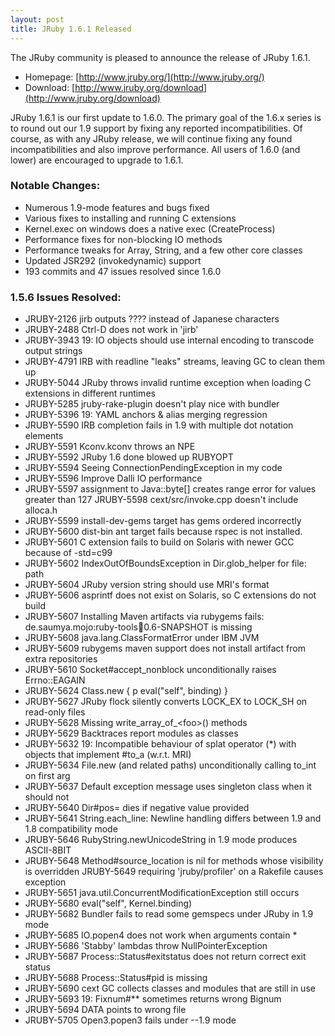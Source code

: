 ```yaml
---
layout: post
title: JRuby 1.6.1 Released
---
```

The JRuby community is pleased to announce the release of JRuby 1.6.1.

- Homepage: [http://www.jruby.org/](http://www.jruby.org/)
- Download: [http://www.jruby.org/download](http://www.jruby.org/download)

JRuby 1.6.1 is our first update to 1.6.0.  The primary goal of the 1.6.x 
series is to round out our 1.9 support by fixing any reported 
incompatibilities.  Of course, as with any JRuby release, we will continue
fixing any found incompatibilities and also improve performance. All users 
of 1.6.0 (and lower) are encouraged to upgrade to 1.6.1.

### Notable Changes:

- Numerous 1.9-mode features and bugs fixed
- Various fixes to installing and running C extensions
- Kernel.exec on windows does a native exec (CreateProcess)
- Performance fixes for non-blocking IO methods
- Performance tweaks for Array, String, and a few other core classes
- Updated JSR292 (invokedynamic) support
- 193 commits and 47 issues resolved since 1.6.0

### 1.5.6 Issues Resolved:
- JRUBY-2126 jirb outputs ???? instead of Japanese characters
- JRUBY-2488 Ctrl-D does not work in 'jirb'
- JRUBY-3943 19: IO objects should use internal encoding to transcode output strings
- JRUBY-4791 IRB with readline "leaks" streams, leaving GC to clean them up
- JRUBY-5044 JRuby throws invalid runtime exception when loading C extensions in different runtimes
- JRUBY-5285 jruby-rake-plugin doesn't play nice with bundler
- JRUBY-5396 19: YAML anchors & alias merging regression
- JRUBY-5590 IRB completion fails in 1.9 with multiple dot notation elements
- JRUBY-5591 Kconv.kconv throws an NPE
- JRUBY-5592 JRuby 1.6 done blowed up RUBYOPT
- JRUBY-5594 Seeing ConnectionPendingException in my code
- JRUBY-5596 Improve Dalli IO performance
- JRUBY-5597 assignment to Java::byte\[\] creates range error for values greater than 127
JRUBY-5598 cext/src/invoke.cpp doesn't include alloca.h
- JRUBY-5599 install-dev-gems target has gems ordered incorrectly
- JRUBY-5600 dist-bin ant target fails because rspec is not installed.
- JRUBY-5601 C extension fails to build on Solaris with newer GCC because of -std=c99
- JRUBY-5602 IndexOutOfBoundsException in Dir.glob_helper for file: path
- JRUBY-5604 JRuby version string should use MRI's format
- JRUBY-5606 asprintf does not exist on Solaris, so C extensions do not build
- JRUBY-5607 Installing Maven artifacts via rubygems fails: de.saumya.mojo:ruby-tools:jar:0.6-SNAPSHOT is missing
- JRUBY-5608 java.lang.ClassFormatError under IBM JVM
- JRUBY-5609 rubygems maven support does not install artifact from extra repositories
- JRUBY-5610 Socket#accept_nonblock unconditionally raises Errno::EAGAIN
- JRUBY-5624 Class.new { p eval("self", binding) }
- JRUBY-5627 JRuby flock silently converts LOCK_EX to LOCK_SH on read-only files
- JRUBY-5628 Missing write_array_of_&lt;foo&gt;() methods
- JRUBY-5629 Backtraces report modules as classes
- JRUBY-5632 19: Incompatible behaviour of splat operator (\*) with objects that implement #to_a (w.r.t. MRI)
- JRUBY-5634 File.new (and related paths) unconditionally calling to_int on first arg
- JRUBY-5637 Default exception message uses singleton class when it should not
- JRUBY-5640 Dir#pos= dies if negative value provided
- JRUBY-5641 String.each_line: Newline handling differs between 1.9 and 1.8 compatibility mode
- JRUBY-5646 RubyString.newUnicodeString in 1.9 mode produces ASCII-8BIT
- JRUBY-5648 Method#source_location is nil for methods whose visibility is overridden
JRUBY-5649 requiring 'jruby/profiler' on a Rakefile causes exception
- JRUBY-5651 java.util.ConcurrentModificationException still occurs
- JRUBY-5680 eval("self", Kernel.binding)
- JRUBY-5682 Bundler fails to read some gemspecs under JRuby in 1.9 mode
- JRUBY-5685 IO.popen4 does not work when arguments contain \* 
- JRUBY-5686 'Stabby' lambdas throw NullPointerException
- JRUBY-5687 Process::Status#exitstatus does not return correct exit status
- JRUBY-5688 Process::Status#pid is missing
- JRUBY-5690 cext GC collects classes and modules that are still in use
- JRUBY-5693 19: Fixnum#** sometimes returns wrong Bignum
- JRUBY-5694 DATA points to wrong file
- JRUBY-5705 Open3.popen3 fails under --1.9 mode
